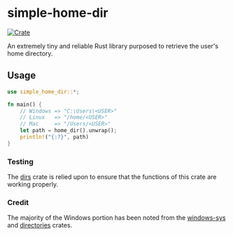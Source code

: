 # simple-home-dir
[![Crate](https://img.shields.io/crates/v/simple-home-dir.svg)](https://crates.io/crates/simple-home-dir)

An extremely tiny and reliable Rust library purposed to retrieve the user's home directory.

## Usage
```rust
use simple_home_dir::*;

fn main() {
    // Windows => "C:\Users\<USER>"
    // Linux   => "/home/<USER>"
    // Mac     => "/Users/<USER>"
    let path = home_dir().unwrap();
    println!("{:?}", path)
}
```

### Testing
The [dirs](https://crates.io/crates/dirs) crate is relied upon to ensure that the functions of this crate are working properly.

### Credit
The majority of the Windows portion has been noted from the [windows-sys](https://crates.io/crates/windows-sys) and [directories](https://crates.io/crates/directories) crates.
